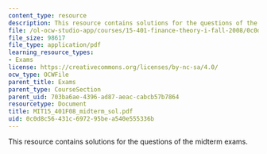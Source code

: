 ```yaml
---
content_type: resource
description: This resource contains solutions for the questions of the midterm exams.
file: /ol-ocw-studio-app/courses/15-401-finance-theory-i-fall-2008/0c0d8c56431c697295bea540e555336b_MIT15_401F08_midterm_sol.pdf
file_size: 98617
file_type: application/pdf
learning_resource_types:
- Exams
license: https://creativecommons.org/licenses/by-nc-sa/4.0/
ocw_type: OCWFile
parent_title: Exams
parent_type: CourseSection
parent_uid: 703ba6ae-4396-ad87-aeac-cabcb57b7864
resourcetype: Document
title: MIT15_401F08_midterm_sol.pdf
uid: 0c0d8c56-431c-6972-95be-a540e555336b
---
```

This resource contains solutions for the questions of the midterm exams.